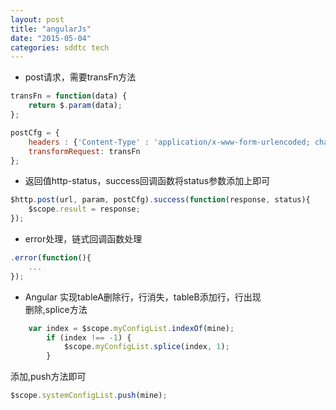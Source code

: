 ```yaml
---
layout: post
title: "angularJs"
date: "2015-05-04"
categories: sddtc tech
---
```


* post请求，需要transFn方法   

```javascript    
transFn = function(data) {  
    return $.param(data);  
};  

postCfg = {  
    headers : {'Content-Type' : 'application/x-www-form-urlencoded; charset=UTF-8'},  
  	transformRequest: transFn  
};  

```    
* 返回值http-status，success回调函数将status参数添加上即可   

```javascript
$http.post(url, param, postCfg).success(function(response, status){  
    $scope.result = response;  
});  

```    

* error处理，链式回调函数处理    

```javascript
.error(function(){
    ...
});
```

* Angular 实现tableA删除行，行消失，tableB添加行，行出现  
删除,splice方法  

```javascript
    var index = $scope.myConfigList.indexOf(mine);
	    if (index !== -1) {
		    $scope.myConfigList.splice(index, 1);
		}
```

添加,push方法即可  

```javascript
$scope.systemConfigList.push(mine);
```
